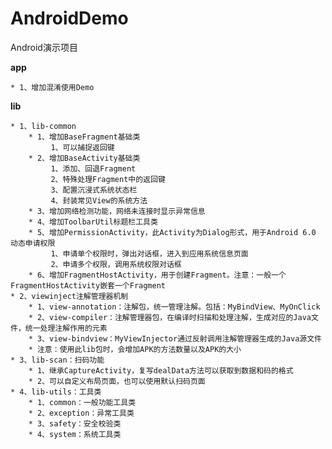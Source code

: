 # AndroidDemo

Android演示项目

**app**

    * 1、增加混淆使用Demo

**lib**

	* 1、lib-common
		* 1、增加BaseFragment基础类
		     1、可以捕捉返回键
		* 2、增加BaseActivity基础类
		     1、添加、回退Fragment
		     2、特殊处理Fragment中的返回键
		     3、配置沉浸式系统状态栏
		     4、封装常见View的系统方法
		* 3、增加网络检测功能，网络未连接时显示异常信息
		* 4、增加ToolbarUtil标题栏工具类
		* 5、增加PermissionActivity，此Activity为Dialog形式，用于Android 6.0 动态申请权限
		     1、申请单个权限时，弹出对话框，进入到应用系统信息页面
		     2、申请多个权限，调用系统权限对话框
		* 6、增加FragmentHostActivity，用于创建Fragment。注意：一般一个FragmentHostActivity嵌套一个Fragment
	* 2、viewinject注解管理器机制
		* 1、view-annotation：注解包，统一管理注解。包括：MyBindView、MyOnClick
		* 2、view-compiler：注解管理器包，在编译时扫描和处理注解，生成对应的Java文件，统一处理注解作用的元素
		* 3、view-bindview：MyViewInjector通过反射调用注解管理器生成的Java源文件
		* 注意：使用此lib包时，会增加APK的方法数量以及APK的大小
    * 3、lib-scan：扫码功能
        * 1、继承CaptureActivity，复写dealData方法可以获取到数据和码的格式
        * 2、可以自定义布局页面，也可以使用默认扫码页面
    * 4、lib-utils：工具类
        * 1、common：一般功能工具类
        * 2、exception：异常工具类
        * 3、safety：安全校验类
        * 4、system：系统工具类